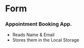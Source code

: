 # Form
<h3>Appointment Booking App.</h3>
<ul>
  <li>Reads Name & Email</li>
  <li>Stores them in the Local Storage</li>
</ul>
